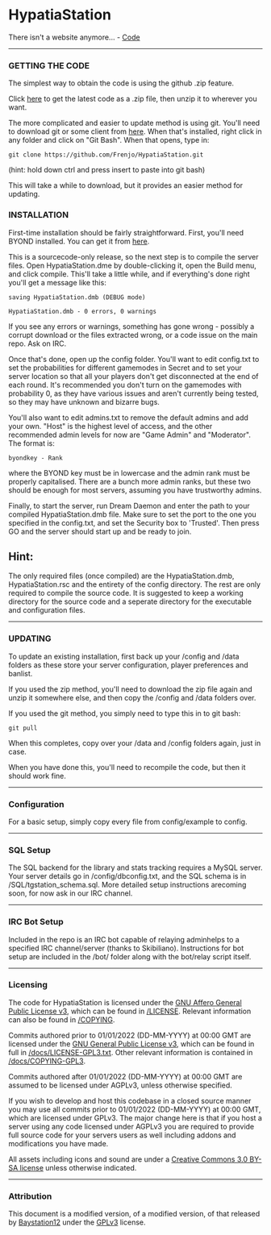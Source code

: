 # HypatiaStation

There isn't a website anymore... - [Code](https://github.com/Frenjo/HypatiaStation/)

---

### GETTING THE CODE
The simplest way to obtain the code is using the github .zip feature.

Click [here](https://github.com/Frenjo/HypatiaStation/archive/master.zip) to get the latest code as a .zip file, then unzip it to wherever you want.

The more complicated and easier to update method is using git.  You'll need to download git or some client from [here](http://git-scm.com/).  When that's installed, right click in any folder and click on "Git Bash".  When that opens, type in:

    git clone https://github.com/Frenjo/HypatiaStation.git

(hint: hold down ctrl and press insert to paste into git bash)

This will take a while to download, but it provides an easier method for updating.

### INSTALLATION

First-time installation should be fairly straightforward.  First, you'll need BYOND installed.  You can get it from [here](http://www.byond.com/).

This is a sourcecode-only release, so the next step is to compile the server files.  Open HypatiaStation.dme by double-clicking it, open the Build menu, and click compile.  This'll take a little while, and if everything's done right you'll get a message like this:

    saving HypatiaStation.dmb (DEBUG mode)
    
    HypatiaStation.dmb - 0 errors, 0 warnings

If you see any errors or warnings, something has gone wrong - possibly a corrupt download or the files extracted wrong, or a code issue on the main repo.  Ask on IRC.

Once that's done, open up the config folder.  You'll want to edit config.txt to set the probabilities for different gamemodes in Secret and to set your server location so that all your players don't get disconnected at the end of each round.  It's recommended you don't turn on the gamemodes with probability 0, as they have various issues and aren't currently being tested, so they may have unknown and bizarre bugs.

You'll also want to edit admins.txt to remove the default admins and add your own.  "Host" is the highest level of access, and the other recommended admin levels for now are "Game Admin" and "Moderator".  The format is:

    byondkey - Rank

where the BYOND key must be in lowercase and the admin rank must be properly capitalised.  There are a bunch more admin ranks, but these two should be enough for most servers, assuming you have trustworthy admins.

Finally, to start the server, run Dream Daemon and enter the path to your compiled HypatiaStation.dmb file.  Make sure to set the port to the one you  specified in the config.txt, and set the Security box to 'Trusted'.  Then press GO and the server should start up and be ready to join.

## Hint:

The only required files (once compiled) are the HypatiaStation.dmb, HypatiaStation.rsc and the entirety of the config directory.  The rest are only required to compile the source code.  It is suggested to keep a working directory for the source code and a seperate directory for the executable and configuration files.

---

### UPDATING

To update an existing installation, first back up your /config and /data folders
as these store your server configuration, player preferences and banlist.

If you used the zip method, you'll need to download the zip file again and unzip it somewhere else, and then copy the /config and /data folders over.

If you used the git method, you simply need to type this in to git bash:

    git pull

When this completes, copy over your /data and /config folders again, just in case.

When you have done this, you'll need to recompile the code, but then it should work fine.

---

### Configuration

For a basic setup, simply copy every file from config/example to config.

---

### SQL Setup

The SQL backend for the library and stats tracking requires a MySQL server.  Your server details go in /config/dbconfig.txt, and the SQL schema is in /SQL/tgstation_schema.sql.  More detailed setup instructions arecoming soon, for now ask in our IRC channel.

---

### IRC Bot Setup

Included in the repo is an IRC bot capable of relaying adminhelps to a specified IRC channel/server (thanks to Skibiliano).  Instructions for bot setup are included in the /bot/ folder along with the bot/relay script itself.

---

### Licensing

The code for HypatiaStation is licensed under the [GNU Affero General Public License v3](https://www.gnu.org/licenses/agpl.html), which can be found in [/LICENSE](/LICENSE). Relevant information can also be found in [/COPYING](/COPYING).

Commits authored prior to 01/01/2022 (DD-MM-YYYY) at 00:00 GMT are licensed under the [GNU General Public License v3](https://www.gnu.org/licenses/gpl-3.0.html), which can be found in full in [/docs/LICENSE-GPL3.txt](/docs/LICENSE-GPL3.txt). Other relevant information is contained in [/docs/COPYING-GPL3](/docs/COPYING-GPL3).

Commits authored after 01/01/2022 (DD-MM-YYYY) at 00:00 GMT are assumed to be licensed under AGPLv3, unless otherwise specified.

If you wish to develop and host this codebase in a closed source manner you may use all commits prior to 01/01/2022 (DD-MM-YYYY) at 00:00 GMT, which are licensed under GPLv3.  The major change here is that if you host a server using any code licensed under AGPLv3 you are required to provide full source code for your servers users as well including addons and modifications you have made.

All assets including icons and sound are under a [Creative Commons 3.0 BY-SA license](https://creativecommons.org/licenses/by-sa/3.0/) unless otherwise indicated.

---

### Attribution

This document is a modified version, of a modified version, of that released by [Baystation12](http://baystation12.net) under the [GPLv3](https://www.gnu.org/licenses/gpl-3.0.html) license.
